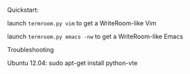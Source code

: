 Quickstart:

launch `termroom.py vim` to get a WriteRoom-like Vim

launch `termroom.py emacs -nw` to get a WriteRoom-like Emacs


Troubleshooting

Ubuntu 12.04: sudo apt-get install python-vte